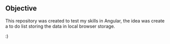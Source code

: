 ## Objective

This repository was created to test my skills in Angular, the idea was create a to do list storing the data in local browser storage. 

:)
